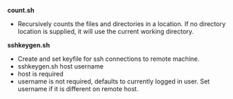 **count.sh**

 - Recursively counts the files and directories in a location. If no directory location is supplied, it will use the current working directory.

**sshkeygen.sh**

 - Create and set keyfile for ssh connections to remote machine.
 - sshkeygen.sh host username
 - host is required
 - username is not required, defaults to currently logged in user. Set username if it is different on remote host.

